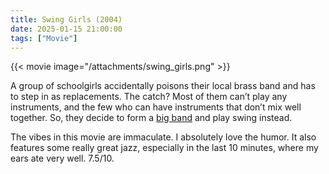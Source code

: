 ```yaml
---
title: Swing Girls (2004)
date: 2025-01-15 21:00:00
tags: ["Movie"]
---
```


{{< movie image="/attachments/swing_girls.png" >}}

A group of schoolgirls accidentally poisons their local brass band and has to step in as replacements. The catch? Most of them can’t play any instruments, and the few who can have instruments that don’t mix well together. So, they decide to form a [big band](https://en.wikipedia.org/wiki/Big_band) and play swing instead.  

The vibes in this movie are immaculate. I absolutely love the humor. It also features some really great jazz, especially in the last 10 minutes, where my ears ate very well. 7.5/10.  
